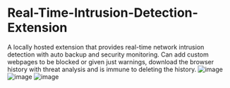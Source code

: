 # Real-Time-Intrusion-Detection-Extension
A locally hosted extension that provides real-time network intrusion detection with auto backup and security monitoring.
Can add custom webpages to be blocked or given just warnings, download the browser history with threat analysis and is immune to deleting the history.
![image](https://github.com/user-attachments/assets/cb104492-3b71-4ed9-acfb-8fc8b0780255)
![image](https://github.com/user-attachments/assets/221c828b-f183-4833-90e3-fdcd0365df01)
![image](https://github.com/user-attachments/assets/c511c8a2-b866-4c9b-bdcf-2f7ff1635c53)


